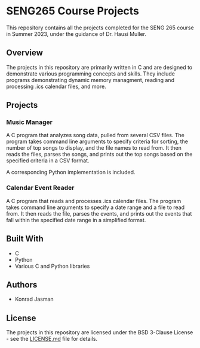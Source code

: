 # SENG265 Course Projects

This repository contains all the projects completed for the SENG 265 course in Summer 2023, under the guidance of Dr. Hausi Muller.

## Overview

The projects in this repository are primarily written in C and are designed to demonstrate various programming concepts and skills. They include programs demonstrating dynamic memory managment, reading and processing .ics calendar files, and more.

## Projects

### Music Manager

A C program that analyzes song data, pulled from several CSV files. The program takes command line arguments to specify criteria for sorting, the number of top songs to display, and the file names to read from. It then reads the files, parses the songs, and prints out the top songs based on the specified criteria in a CSV format.

A corresponding Python implementation is included.

### Calendar Event Reader

A C program that reads and processes .ics calendar files. The program takes command line arguments to specify a date range and a file to read from. It then reads the file, parses the events, and prints out the events that fall within the specified date range in a simplified format.

## Built With

- C
- Python
- Various C and Python libraries

## Authors

- Konrad Jasman

## License

The projects in this repository are licensed under the BSD 3-Clause License - see the [LICENSE.md](LICENSE.md) file for details.